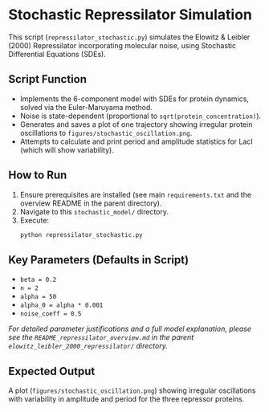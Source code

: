 # Stochastic Repressilator Simulation

This script (`repressilator_stochastic.py`) simulates the Elowitz & Leibler (2000) Repressilator incorporating molecular noise, using Stochastic Differential Equations (SDEs).

## Script Function

*   Implements the 6-component model with SDEs for protein dynamics, solved via the Euler-Maruyama method.
*   Noise is state-dependent (proportional to `sqrt(protein_concentration)`).
*   Generates and saves a plot of one trajectory showing irregular protein oscillations to `figures/stochastic_oscillation.png`.
*   Attempts to calculate and print period and amplitude statistics for LacI (which will show variability).

## How to Run

1.  Ensure prerequisites are installed (see main `requirements.txt` and the overview README in the parent directory).
2.  Navigate to this `stochastic_model/` directory.
3.  Execute:
    ```bash
    python repressilator_stochastic.py
    ```

## Key Parameters (Defaults in Script)

*   `beta = 0.2`
*   `n = 2`
*   `alpha = 50`
*   `alpha_0 = alpha * 0.001`
*   `noise_coeff = 0.5`

*For detailed parameter justifications and a full model explanation, please see the `README_repressilator_overview.md` in the parent `elowitz_leibler_2000_repressilator/` directory.*

## Expected Output

A plot (`figures/stochastic_oscillation.png`) showing irregular oscillations with variability in amplitude and period for the three repressor proteins.
